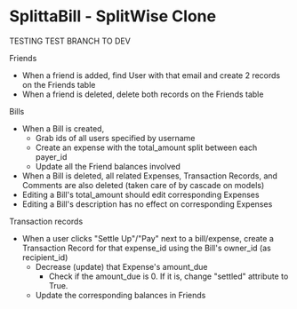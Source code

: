 # SplittaBill - SplitWise Clone

TESTING TEST BRANCH TO DEV

Friends
- When a friend is added, find User with that email and create 2 records on the Friends table
- When a friend is deleted, delete both records on the Friends table

Bills
- When a Bill is created,
    - Grab ids of all users specified by username
    - Create an expense with the total_amount split between each payer_id
    - Update all the Friend balances involved
- When a Bill is deleted, all related Expenses, Transaction Records, and Comments are also deleted (taken care of by cascade on models)
- Editing a Bill's total_amount should edit corresponding Expenses
- Editing a Bill's description has no effect on corresponding Expenses

Transaction records
- When a user clicks "Settle Up"/"Pay" next to a bill/expense, create a Transaction Record for that expense_id using the Bill's owner_id (as recipient_id)
    - Decrease (update) that Expense's amount_due
        - Check if the amount_due is 0. If it is, change "settled" attribute to True.
    - Update the corresponding balances in Friends
